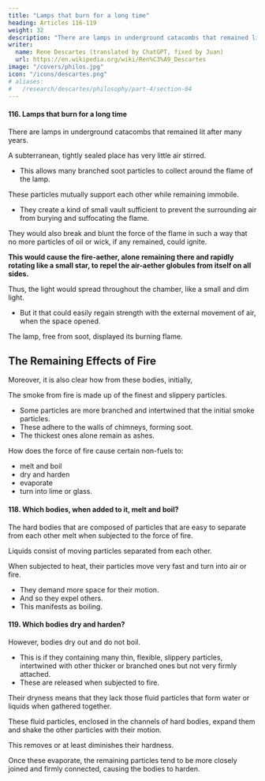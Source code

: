 ```yaml
---
title: "Lamps that burn for a long time"
heading: Articles 116-119
weight: 32
description: "There are lamps in underground catacombs that remained lit after many years"
writer:
  name: Rene Descartes (translated by ChatGPT, fixed by Juan)
  url: https://en.wikipedia.org/wiki/Ren%C3%A9_Descartes
image: "/covers/philos.jpg"
icon: "/icons/descartes.png"
# aliases:
#   /research/descartes/philosophy/part-4/section-04
---
```




#### 116. Lamps that burn for a long time

<!-- After examining the fire that is least enduring, let us consider whether there can be another fire that, conversely, persists for a long time without any fuel. It is reported that  -->

There are lamps in underground catacombs that remained lit after many years. 

A subterranean, tightly sealed place has very little air stirred.
- This allows many branched soot particles to collect around the flame of the lamp. 

These particles mutually support each other while remaining immobile. 
- They create a kind of small vault sufficient to prevent the surrounding air from burying and suffocating the flame. 

They would also break and blunt the force of the flame in such a way that no more particles of oil or wick, if any remained, could ignite. 

**This would cause the fire-aether, alone remaining there and rapidly rotating like a small star, to repel the air-aether globules from itself on all sides.** 

Thus, the light would spread throughout the chamber, like a small and dim light.
- But it that could easily regain strength with the external movement of air, when the space opened. 

The lamp, free from soot, displayed its burning flame.


## The Remaining Effects of Fire

<!-- Now, let us move on to those effects of fire that could not yet be recognized from the ways it originates and is sustained. Indeed, from what has been said, it is already clear how it illuminates, how it heats, how it dissolves all the bodies by which it is nourished into many particles.  -->

Moreover, it is also clear how from these bodies, initially, 


The smoke from fire is made up of the finest and slippery particles.
- Some particles are more branched and intertwined that the initial smoke particles.
- These adhere to the walls of chimneys, forming soot.
- The thickest ones alone remain as ashes.

<!-- emerge, then others not necessarily thicker than the former but .  -->

<!-- However, it remains to briefly show  -->

How does the force of fire cause certain non-fuels to:
- melt and boil
- dry and harden
- evaporate
- turn into lime or glass.


#### 118. Which bodies, when added to it, melt and boil?

The hard bodies that are composed of particles that are easy to separate from each other melt when subjected to the force of fire.

<!--  than from their neighbors,

 and which can be disjoined by the force of fire, melt when subjected to that force. -->

Liquids consist of moving particles separated from each other. 

When subjected to heat, their particles move very fast and turn into air or fire.
- They demand more space for their motion.
- And so they expel others.
- This manifests as boiling. 

 <!-- effervesce and boil. -->


#### 119. Which bodies dry and harden?

However, bodies dry out and do not boil.
- This is if they containing many thin, flexible, slippery particles, intertwined with other thicker or branched ones but not very firmly attached.
- These are released when subjected to fire. 

Their dryness means that they lack those fluid particles that form water or liquids when gathered together. 

These fluid particles, enclosed in the channels of hard bodies, expand them and shake the other particles with their motion.

This removes or at least diminishes their hardness. 

Once these evaporate, the remaining particles tend to be more closely joined and firmly connected, causing the bodies to harden.

